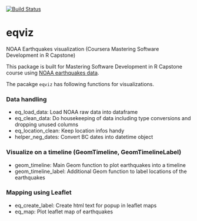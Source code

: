 [![Build Status](https://travis-ci.com/staedi/eqviz.svg?branch=master)](https://travis-ci.com/staedi/eqviz)

# eqviz
NOAA Earthquakes visualization (Coursera Mastering Software Development in R Capstone)

This package is built for Mastering Software Development in R Capstone course using [NOAA earthquakes data](https://www.ngdc.noaa.gov/nndc/struts/form?t=101650&s=1&d=1).

The pacakge `eqviz` has following functions for visualizations.

### Data handling
* eq_load_data: Load NOAA raw data into dataframe
* eq_clean_data: Do housekeeping of data including type conversions and dropping unused columns
* eq_location_clean: Keep location infos handy
* helper_neg_dates: Convert BC dates into datetime object

### Visualize on a timeline (GeomTimeline, GeomTimelineLabel)
* geom_timeline: Main Geom function to plot earthquakes into a timeline
* geom_timeline_label: Additional Geom function to label locations of the earthquakes

### Mapping using Leaflet
* eq_create_label: Create html text for popup in leaflet maps
* eq_map: Plot leaflet map of earthquakes
